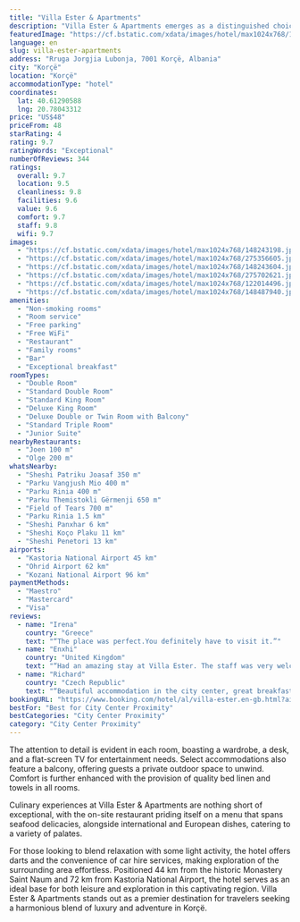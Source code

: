 ```yaml
---
title: "Villa Ester & Apartments"
description: "Villa Ester & Apartments emerges as a distinguished choice for travelers seeking a blend of comfort and convenience in Korçë, situated a mere 44 km from the serene Ohrid Lake Springs."
featuredImage: "https://cf.bstatic.com/xdata/images/hotel/max1024x768/148243198.jpg?k=de890da119d218afc04762f3aa7c710c99c0a7dcbbea99cab693b386f90fadce&o=&hp=1"
language: en
slug: villa-ester-apartments
address: "Rruga Jorgjia Lubonja, 7001 Korçë, Albania"
city: "Korçë"
location: "Korçë"
accommodationType: "hotel"
coordinates:
  lat: 40.61290588
  lng: 20.78043312
price: "US$48"
priceFrom: 48
starRating: 4
rating: 9.7
ratingWords: "Exceptional"
numberOfReviews: 344
ratings:
  overall: 9.7
  location: 9.5
  cleanliness: 9.8
  facilities: 9.6
  value: 9.6
  comfort: 9.7
  staff: 9.8
  wifi: 9.7
images:
  - "https://cf.bstatic.com/xdata/images/hotel/max1024x768/148243198.jpg?k=de890da119d218afc04762f3aa7c710c99c0a7dcbbea99cab693b386f90fadce&o=&hp=1"
  - "https://cf.bstatic.com/xdata/images/hotel/max1024x768/275356605.jpg?k=a99c141c5b324d89b0afc2053644c946dde3d2cc41dedf11b5d35599e11e064a&o=&hp=1"
  - "https://cf.bstatic.com/xdata/images/hotel/max1024x768/148243604.jpg?k=98df5871fa4e7236e799ec3748a8398408f6052f7bf0b22b6d7a5bcff7ebf29d&o=&hp=1"
  - "https://cf.bstatic.com/xdata/images/hotel/max1024x768/275702621.jpg?k=b0e23832d55b7621bda3323d4080747d6388b6e9b9c64d6d3e96a9b302f9ebe9&o=&hp=1"
  - "https://cf.bstatic.com/xdata/images/hotel/max1024x768/122014496.jpg?k=a606e0cd7763662b05d6a9b86d6ec8b800ab995e58c9f55aa6e3a4f40b06e618&o=&hp=1"
  - "https://cf.bstatic.com/xdata/images/hotel/max1024x768/148487940.jpg?k=e7e535c8e39ffa60f8ca4ff2bfde5ca2433fe8583139b9f5a7199009ebf7e53e&o=&hp=1"
amenities:
  - "Non-smoking rooms"
  - "Room service"
  - "Free parking"
  - "Free WiFi"
  - "Restaurant"
  - "Family rooms"
  - "Bar"
  - "Exceptional breakfast"
roomTypes:
  - "Double Room"
  - "Standard Double Room"
  - "Standard King Room"
  - "Deluxe King Room"
  - "Deluxe Double or Twin Room with Balcony"
  - "Standard Triple Room"
  - "Junior Suite"
nearbyRestaurants:
  - "Joen 100 m"
  - "Olge 200 m"
whatsNearby:
  - "Sheshi Patriku Joasaf 350 m"
  - "Parku Vangjush Mio 400 m"
  - "Parku Rinia 400 m"
  - "Parku Themistokli Gërmenji 650 m"
  - "Field of Tears 700 m"
  - "Parku Rinia 1.5 km"
  - "Sheshi Panxhar 6 km"
  - "Sheshi Koço Plaku 11 km"
  - "Sheshi Penetori 13 km"
airports:
  - "Kastoria National Airport 45 km"
  - "Ohrid Airport 62 km"
  - "Kozani National Airport 96 km"
paymentMethods:
  - "Maestro"
  - "Mastercard"
  - "Visa"
reviews:
  - name: "Irena"
    country: "Greece"
    text: "“The place was perfect.You definitely have to visit it.”"
  - name: "Enxhi"
    country: "United Kingdom"
    text: "“Had an amazing stay at Villa Ester. The staff was very welcoming and friendly. The level of cleanliness exceeded all expectations, everything was impeccably clean. The breakfast was a mix of delicious Albanian dishes and continental options,...”"
  - name: "Richard"
    country: "Czech Republic"
    text: "“Beautiful accommodation in the city center, great breakfast, very helpful and friendly staff. I highly recommend it. Tastefully and modernly furnished rooms, a charming spirit throughout the accommodation”"
bookingURL: "https://www.booking.com/hotel/al/villa-ester.en-gb.html?aid=8035640"
bestFor: "Best for City Center Proximity"
bestCategories: "City Center Proximity"
category: "City Center Proximity"
---
```


The attention to detail is evident in each room, boasting a wardrobe, a desk, and a flat-screen TV for entertainment needs. Select accommodations also feature a balcony, offering guests a private outdoor space to unwind. Comfort is further enhanced with the provision of quality bed linen and towels in all rooms.

Culinary experiences at Villa Ester & Apartments are nothing short of exceptional, with the on-site restaurant priding itself on a menu that spans seafood delicacies, alongside international and European dishes, catering to a variety of palates.

For those looking to blend relaxation with some light activity, the hotel offers darts and the convenience of car hire services, making exploration of the surrounding area effortless. Positioned 44 km from the historic Monastery Saint Naum and 72 km from Kastoria National Airport, the hotel serves as an ideal base for both leisure and exploration in this captivating region. Villa Ester & Apartments stands out as a premier destination for travelers seeking a harmonious blend of luxury and adventure in Korçë.